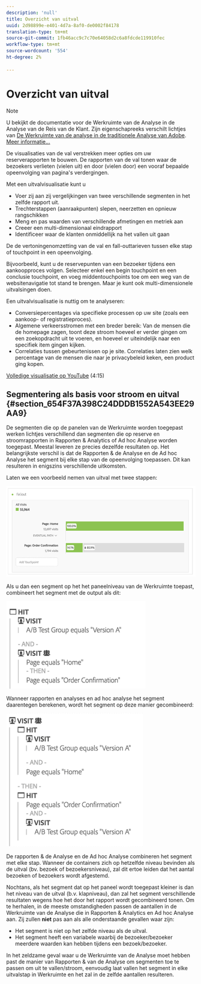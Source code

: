 ```yaml
---
description: 'null'
title: Overzicht van uitval
uuid: 2d98899e-e401-4d7a-8af0-de0002f84178
translation-type: tm+mt
source-git-commit: 1fb46acc9c7c70e64058d2c6a8fdcde119910fec
workflow-type: tm+mt
source-wordcount: '554'
ht-degree: 2%

---
```



# Overzicht van uitval

>[!NOTE]
>
>U bekijkt de documentatie voor de Werkruimte van de Analyse in de Analyse van de Reis van de Klant. Zijn eigenschapreeks verschilt lichtjes van [De Werkruimte van de analyse in de traditionele Analyse van Adobe](https://docs.adobe.com/content/help/en/analytics/analyze/analysis-workspace/home.html). [Meer informatie...](/help/getting-started/cja-aa.md)

De visualisaties van de val verstrekken meer opties om uw reserverapporten te bouwen. De rapporten van de val tonen waar de bezoekers verlieten (vielen uit) en door (vielen door) een vooraf bepaalde opeenvolging van pagina&#39;s verdergingen.

Met een uitvalvisualisatie kunt u

* Voer zij aan zij vergelijkingen van twee verschillende segmenten in het zelfde rapport uit.
* Trechterstappen (aanraakpunten) slepen, neerzetten en opnieuw rangschikken
* Meng en pas waarden van verschillende afmetingen en metriek aan
* Creeer een multi-dimensionaal eindrapport
* Identificeer waar de klanten onmiddellijk na het vallen uit gaan

De de vertoningenomzetting van de val en fall-outtarieven tussen elke stap of touchpoint in een opeenvolging.

Bijvoorbeeld, kunt u de reservepunten van een bezoeker tijdens een aankoopproces volgen. Selecteer enkel een begin touchpoint en een conclusie touchpoint, en voeg middentouchpoints toe om een weg van de websitenavigatie tot stand te brengen. Maar je kunt ook multi-dimensionele uitvalsingen doen.

Een uitvalvisualisatie is nuttig om te analyseren:

* Conversiepercentages via specifieke processen op uw site (zoals een aankoop- of registratieproces).
* Algemene verkeersstromen met een breder bereik: Van de mensen die de homepage zagen, toont deze stroom hoeveel er verder gingen om een zoekopdracht uit te voeren, en hoeveel er uiteindelijk naar een specifiek item gingen kijken.
* Correlaties tussen gebeurtenissen op je site. Correlaties laten zien welk percentage van de mensen die naar je privacybeleid keken, een product ging kopen.

[Volledige visualisatie op YouTube](https://www.youtube.com/watch?v=VcrfHSyIoj8&amp;index=52&amp;list=PL2tCx83mn7GuNnQdYGOtlyCu0V5mEZ8sS) (4:15)

## Segmentering als basis voor stroom en uitval {#section_654F37A398C24DDDB1552A543EE29AA9}

De segmenten die op de panelen van de Werkruimte worden toegepast werken lichtjes verschillend dan segmenten die op reserve en stroomrapporten in Rapporten &amp; Analytics of Ad hoc Analyse worden toegepast. Meestal leveren ze precies dezelfde resultaten op. Het belangrijkste verschil is dat de Rapporten &amp; de Analyse en de Ad hoc Analyse het segment bij elke stap van de opeenvolging toepassen. Dit kan resulteren in enigszins verschillende uitkomsten.

Laten we een voorbeeld nemen van uitval met twee stappen:

![](assets/fallout_segments1.png)

Als u dan een segment op het het paneelniveau van de Werkruimte toepast, combineert het segment met de output als dit:

![](assets/fallout_seg.png)

Wanneer rapporten en analyses en ad hoc analyse het segment daarentegen berekenen, wordt het segment op deze manier gecombineerd:

![](assets/fallout_segments3.png)

De rapporten &amp; de Analyse en de Ad hoc Analyse combineren het segment met elke stap. Wanneer de containers zich op hetzelfde niveau bevinden als de uitval (bv. bezoek of bezoekersniveau), zal dit ertoe leiden dat het aantal bezoeken of bezoekers wordt afgestemd.

Nochtans, als het segment dat op het paneel wordt toegepast kleiner is dan het niveau van de uitval (b.v. klapniveau), dan zal het segment verschillende resultaten wegens hoe het door het rapport wordt gecombineerd tonen. Om te herhalen, in de meeste omstandigheden passen de aantallen in de Werkruimte van de Analyse die in Rapporten &amp; Analytics en Ad hoc Analyse aan. Zij zullen **niet** pas aan als alle onderstaande gevallen waar zijn:

* Het segment is niet op het zelfde niveau als de uitval.
* Het segment heeft een variabele waarbij de bezoeker/bezoeker meerdere waarden kan hebben tijdens een bezoek/bezoeker.

In het zeldzame geval waar u de Werkruimte van de Analyse moet hebben past de manier van Rapporten &amp; van de Analyse om segmenten toe te passen om uit te vallen/stroom, eenvoudig laat vallen het segment in elke uitvalstap in Werkruimte en het zal in de zelfde aantallen resulteren.

